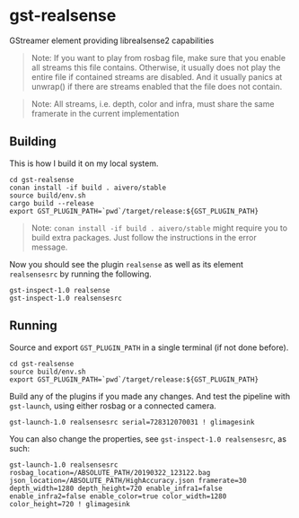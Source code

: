 # gst-realsense

GStreamer element providing librealsense2 capabilities

> Note: If you want to play from rosbag file, make sure that you enable all streams this file contains. Otherwise, it usually does not play the entire file if contained streams are disabled. And it usually panics at unwrap() if there are streams enabled that the file does not contain.

> Note: All streams, i.e. depth, color and infra, must share the same framerate in the current implementation

## Building

This is how I build it on my local system.

```
cd gst-realsense
conan install -if build . aivero/stable
source build/env.sh
cargo build --release
export GST_PLUGIN_PATH=`pwd`/target/release:${GST_PLUGIN_PATH}
```
> Note: `conan install -if build . aivero/stable` might require you to build extra packages. Just follow the instructions in the error message. 

Now you should see the plugin `realsense` as well as its element `realsensesrc` by running the following.
```
gst-inspect-1.0 realsense
gst-inspect-1.0 realsensesrc
```

## Running

Source and export `GST_PLUGIN_PATH` in a single terminal (if not done before).
```
cd gst-realsense
source build/env.sh 
export GST_PLUGIN_PATH=`pwd`/target/release:${GST_PLUGIN_PATH}
```

Build any of the plugins if you made any changes. And test the pipeline with `gst-launch`, using either rosbag or a connected camera.

```
gst-launch-1.0 realsensesrc serial=728312070031 ! glimagesink
```

You can also change the properties, see `gst-inspect-1.0 realsensesrc`, as such:
```
gst-launch-1.0 realsensesrc rosbag_location=/ABSOLUTE_PATH/20190322_123122.bag json_location=/ABSOLUTE_PATH/HighAccuracy.json framerate=30 depth_width=1280 depth_height=720 enable_infra1=false enable_infra2=false enable_color=true color_width=1280 color_height=720 ! glimagesink
```